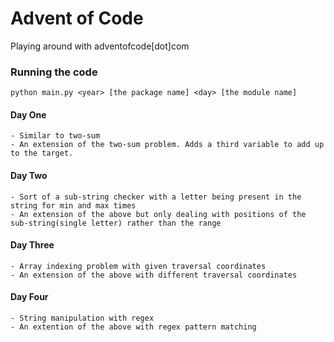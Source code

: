 # Advent of Code

Playing around with adventofcode[dot]com


### Running the code
    python main.py <year> [the package name] <day> [the module name]

#### Day One
    - Similar to two-sum
    - An extension of the two-sum problem. Adds a third variable to add up to the target.

#### Day Two
    - Sort of a sub-string checker with a letter being present in the string for min and max times
    - An extension of the above but only dealing with positions of the sub-string(single letter) rather than the range

#### Day Three
    - Array indexing problem with given traversal coordinates
    - An extension of the above with different traversal coordinates

#### Day Four
    - String manipulation with regex
    - An extention of the above with regex pattern matching
